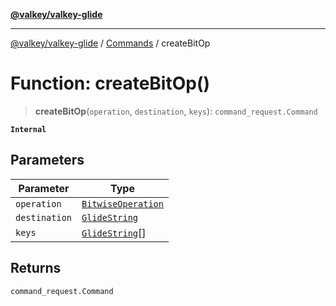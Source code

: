 [**@valkey/valkey-glide**](../../README.md)

***

[@valkey/valkey-glide](../../modules.md) / [Commands](../README.md) / createBitOp

# Function: createBitOp()

> **createBitOp**(`operation`, `destination`, `keys`): `command_request.Command`

**`Internal`**

## Parameters

| Parameter | Type |
| ------ | ------ |
| `operation` | [`BitwiseOperation`](../enumerations/BitwiseOperation.md) |
| `destination` | [`GlideString`](../../BaseClient/type-aliases/GlideString.md) |
| `keys` | [`GlideString`](../../BaseClient/type-aliases/GlideString.md)[] |

## Returns

`command_request.Command`
